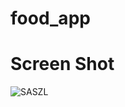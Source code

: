 # food_app

# Screen Shot
![SASZL](https://user-images.githubusercontent.com/28376645/93601325-521f2a80-f9c1-11ea-8bf6-97cd74f55a11.PNG)
